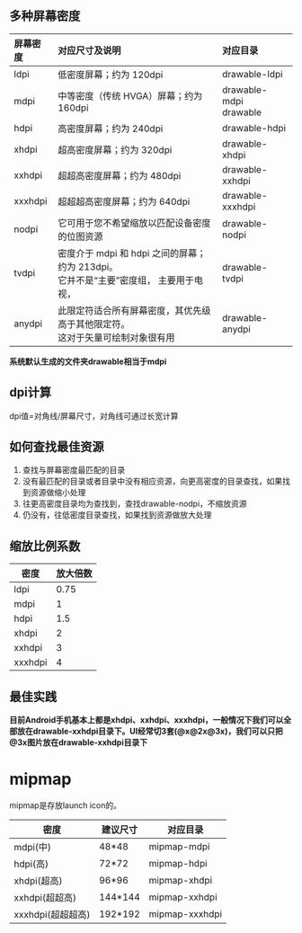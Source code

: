 ## 多种屏幕密度

| 屏幕密度 | 对应尺寸及说明                                               | 对应目录                    |
| :------- | :----------------------------------------------------------- | :-------------------------- |
| ldpi     | 低密度屏幕；约为 120dpi                                      | drawable-ldpi               |
| mdpi     | 中等密度（传统 HVGA）屏幕；约为 160dpi                       | drawable-mdpi<br />drawable |
| hdpi     | 高密度屏幕；约为 240dpi                                      | drawable-hdpi               |
| xhdpi    | 超高密度屏幕；约为 320dpi                                    | drawable-xhdpi              |
| xxhdpi   | 超超高密度屏幕；约为 480dpi                                  | drawable-xxhdpi             |
| xxxhdpi  | 超超超高密度屏幕；约为 640dpi                                | drawable-xxxhdpi            |
| nodpi    | 它可用于您不希望缩放以匹配设备密度的位图资源                 | drawable-nodpi              |
| tvdpi    | 密度介于 mdpi 和 hdpi 之间的屏幕；约为 213dpi。<br />它并不是“主要”密度组， 主要用于电视， | drawable-tvdpi              |
| anydpi   | 此限定符适合所有屏幕密度，其优先级高于其他限定符。<br />这对于矢量可绘制对象很有用 | drawable-anydpi             |

**系统默认生成的文件夹drawable相当于mdpi**



## dpi计算

dpi值=对角线/屏幕尺寸，对角线可通过长宽计算



## 如何查找最佳资源

1. 查找与屏幕密度最匹配的目录
2. 没有最匹配的目录或者目录中没有相应资源，向更高密度的目录查找，如果找到资源做缩小处理
3. 往更高密度目录均为查找到，查找drawable-nodpi，不缩放资源
4. 仍没有，往低密度目录查找，如果找到资源做放大处理



## 缩放比例系数

| 密度    | 放大倍数 |
| ------- | -------- |
| ldpi    | 0.75     |
| mdpi    | 1        |
| hdpi    | 1.5      |
| xhdpi   | 2        |
| xxhdpi  | 3        |
| xxxhdpi | 4        |



## 最佳实践

**目前Android手机基本上都是xhdpi、xxhdpi、xxxhdpi，一般情况下我们可以全部放在drawable-xxhdpi目录下。UI经常切3套(@x@2x@3x)，我们可以只把@3x图片放在drawable-xxhdpi目录下**



# mipmap

mipmap是存放launch icon的。

| 密度              | 建议尺寸 | 对应目录       |
| ----------------- | -------- | -------------- |
| mdpi(中)          | 48*48    | mipmap-mdpi    |
| hdpi(高)          | 72*72    | mipmap-hdpi    |
| xhdpi(超高)       | 96*96    | mipmap-xhdpi   |
| xxhdpi(超超高)    | 144*144  | mipmap-xxhdpi  |
| xxxhdpi(超超超高) | 192*192  | mipmap-xxxhdpi |